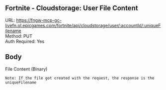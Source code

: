## Fortnite - Cloudstorage: User File Content

URL: https://fngw-mcp-gc-livefn.ol.epicgames.com/fortnite/api/cloudstorage/user/:accountId/:uniqueFilename \
Method: PUT \
Auth Required: Yes

## Body

File Content (Binary)

`Note: If the file got created with the request, the response is the uniqueFilename`
